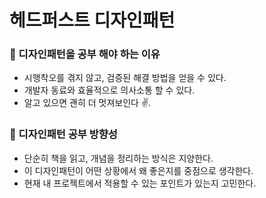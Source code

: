 # 헤드퍼스트 디자인패턴

### 📌 디자인패턴을 공부 해야 하는 이유
- 시행착오를 겪지 않고, 검증된 해결 방법을 얻을 수 있다.
- 개발자 동료와 효율적으로 의사소통 할 수 있다.
- 알고 있으면 괜히 더 멋져보인다 ✌️.


### 📌 디자인패턴 공부 방향성
- 단순히 책을 읽고, 개념을 정리하는 방식은 지양한다.
- 이 디자인패턴이 어떤 상황에서 왜 좋은지를 중점으로 생각한다.
- 현재 내 프로젝트에서 적용할 수 있는 포인트가 있는지 고민한다.



